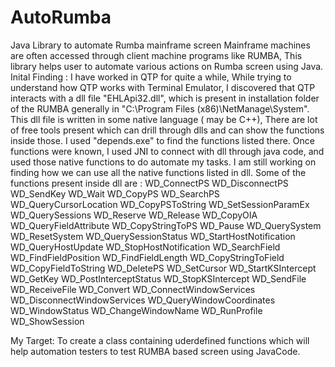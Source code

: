 # AutoRumba
Java Library to automate Rumba mainframe screen
Mainframe machines are often accessed through client machine programs like RUMBA, This library helps user to 
automate various actions on Rumba screen using Java.
Inital Finding :
I have worked in QTP for quite a while, While trying to understand how QTP works with Terminal Emulator, I discovered that 
QTP interacts with a dll  file "EHLApi32.dll", which is present in installation folder of the RUMBA
generally in "C:\Program Files (x86)\NetManage\System". This dll file is written in some native language ( may be C++),
There are lot of free tools present which can drill through dlls and can show the functions inside those. I used "depends.exe"
to find the functions listed there.
Once functions were known, I used JNI to connect with dll through java code, and used those native functions to do automate my
tasks.
I am still working on finding how we can use all the native functions listed in dll.
Some of the functions present inside dll are :
WD_ConnectPS
WD_DisconnectPS
WD_SendKey
WD_Wait
WD_CopyPS
WD_SearchPS
WD_QueryCursorLocation
WD_CopyPSToString
WD_SetSessionParamEx
WD_QuerySessions
WD_Reserve
WD_Release
WD_CopyOIA
WD_QueryFieldAttribute
WD_CopyStringToPS
WD_Pause
WD_QuerySystem
WD_ResetSystem
WD_QuerySessionStatus
WD_StartHostNotification
WD_QueryHostUpdate
WD_StopHostNotification
WD_SearchField
WD_FindFieldPosition
WD_FindFieldLength
WD_CopyStringToField
WD_CopyFieldToString
WD_DeletePS
WD_SetCursor
WD_StartKSIntercept
WD_GetKey
WD_PostInterceptStatus
WD_StopKSIntercept
WD_SendFile
WD_ReceiveFile
WD_Convert
WD_ConnectWindowServices
WD_DisconnectWindowServices
WD_QueryWindowCoordinates
WD_WindowStatus
WD_ChangeWindowName
WD_RunProfile
WD_ShowSession


My Target:
To create a class containing uderdefined functions which will help automation testers to test RUMBA based screen
using JavaCode.
